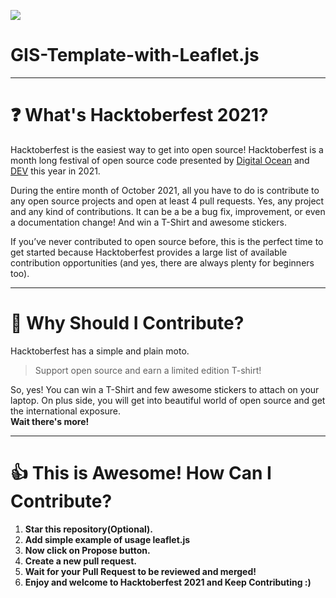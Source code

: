 ![](https://hacktoberfest.digitalocean.com/_nuxt/img/logo-hacktoberfest-full.f42e3b1.svg)


# GIS-Template-with-Leaflet.js

---

# ❓ What's Hacktoberfest 2021?

Hacktoberfest is the easiest way to get into open source! Hacktoberfest is a month long festival of open source code presented by [Digital Ocean](https://www.digitalocean.com/) and [DEV](https://www.dev.to/) this year in 2021.

During the entire month of October 2021, all you have to do is contribute to any open source projects and open at least 4 pull requests. Yes, any project and any kind of contributions. It can be a be a bug fix, improvement, or even a documentation change! And win a T-Shirt and awesome stickers.

If you’ve never contributed to open source before, this is the perfect time to get started because Hacktoberfest provides a large list of available contribution opportunities (and yes, there are always plenty for beginners too).

---

# 👕 Why Should I Contribute?

Hacktoberfest has a simple and plain moto.

> Support open source and earn a limited edition T-shirt!

So, yes! You can win a T-Shirt and few awesome stickers to attach on your laptop. On plus side, you will get into beautiful world of open source and get the international exposure.  
**Wait there's more!**


---

# 👍 This is Awesome! How Can I Contribute?

1. **Star this repository(Optional).**
2. **Add simple example of usage leaflet.js**
3. **Now click on Propose button.**
4. **Create a new pull request.**
5. **Wait for your Pull Request to be reviewed and merged!**
6. **Enjoy and welcome to Hacktoberfest 2021 and Keep Contributing :)**

